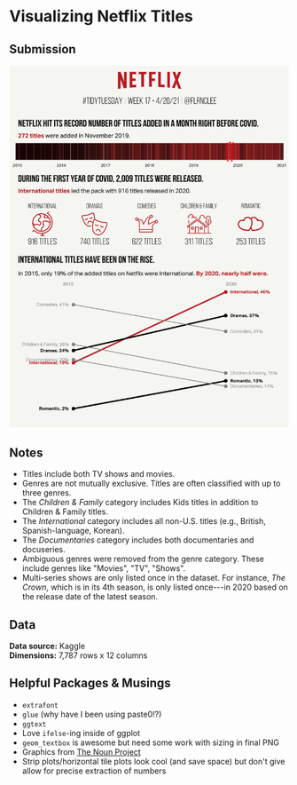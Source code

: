# Visualizing Netflix Titles
 
## Submission
![](https://raw.githubusercontent.com/flrnclee/tidy-tuesday/main/netflix-shows/netflix16052021.png)

## Notes
* Titles include both TV shows and movies.   
* Genres are not mutually exclusive. Titles are often classified with up to three genres.   
* The *Children & Family* category includes Kids titles in addition to Children & Family titles.  
* The *International* category includes all non-U.S. titles (e.g., British, Spanish-language, Korean).  
* The *Documentaries* category includes both documentaries and docuseries.   
* Ambiguous genres were removed from the genre category. These include genres like "Movies", "TV", "Shows".  
* Multi-series shows are only listed once in the dataset. For instance, *The Crown*, which is in its 4th season, is only listed once---in 2020 based on the release date of the latest season. 

## Data 

**Data source:** Kaggle  
**Dimensions:** 7,787 rows x 12 columns

## Helpful Packages & Musings

* `extrafont` 
* `glue` (why have I been using paste0!?)
* `ggtext` 
* Love `ifelse`-ing inside of ggplot
* `geom_textbox` is awesome but need some work with sizing in final PNG
* Graphics from [The Noun Project](https://www.thenounproject.com)
* Strip plots/horizontal tile plots look cool (and save space) but don't give allow for precise extraction of numbers



